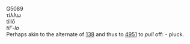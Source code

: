 G5089  
τίλλω  
tillō  
*til‘-lo*  
Perhaps akin to the alternate of [138](g0138) and thus to [4951](g4951)
to *pull* off: - pluck.  
